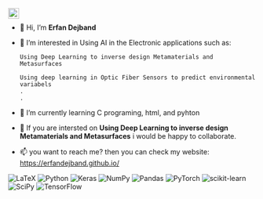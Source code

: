 <a href="https://www.linkedin.com/in/erfan-dejband/">
  <img align="left" alt="Erfan Dejband LinkedIn" width="22px" src="https://cdn.tomondre.com/icons/linkedinn.svg" />
</a>

</br>

- 👋 Hi, I’m <b>Erfan Dejband</b>
- 👀 I’m interested in Using AI in the Electronic applications such as:

      Using Deep Learning to inverse design Metamaterials and Metasurfaces
      
      Using deep learning in Optic Fiber Sensors to predict environmental variabels
      .
      .
- 🌱 I’m currently learning C programing, html, and pyhton
- 💞️ If you are intersted on **Using Deep Learning to inverse design Metamaterials and Metasurfaces** i would be happy to collaborate.
- 📫 you want to reach me? then you can check my website: https://erfandejband.github.io/

<!---
ErfanDejband/ErfanDejband is a ✨ special ✨ repository because its `README.md` (this file) appears on your GitHub profile.
You can click the Preview link to take a look at your changes.
--->
![LaTeX](https://img.shields.io/badge/latex-%23008080.svg?style=for-the-badge&logo=latex&logoColor=white) ![Python](https://img.shields.io/badge/python-3670A0?style=for-the-badge&logo=python&logoColor=ffdd54) ![Keras](https://img.shields.io/badge/Keras-%23D00000.svg?style=for-the-badge&logo=Keras&logoColor=white) ![NumPy](https://img.shields.io/badge/numpy-%23013243.svg?style=for-the-badge&logo=numpy&logoColor=white) ![Pandas](https://img.shields.io/badge/pandas-%23150458.svg?style=for-the-badge&logo=pandas&logoColor=white) ![PyTorch](https://img.shields.io/badge/PyTorch-%23EE4C2C.svg?style=for-the-badge&logo=PyTorch&logoColor=white) ![scikit-learn](https://img.shields.io/badge/scikit--learn-%23F7931E.svg?style=for-the-badge&logo=scikit-learn&logoColor=white) ![SciPy](https://img.shields.io/badge/SciPy-%230C55A5.svg?style=for-the-badge&logo=scipy&logoColor=%white) ![TensorFlow](https://img.shields.io/badge/TensorFlow-%23FF6F00.svg?style=for-the-badge&logo=TensorFlow&logoColor=white)

